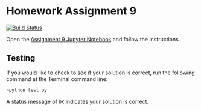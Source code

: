 # Homework Assignment 9

[![Build Status](https://travis-ci.com/PGE383-HPC/assignment9.svg?token=SnMGq692xXXqxzyE6QSj&branch=master)](https://travis-ci.com/PGE383-HPC/assignment9)

Open the [Assignment 9 Jupyter Notebook](assignment9.ipynb) and follow the instructions.

## Testing

If you would like to check to see if your solution is correct, run the following command at the Terminal command line: 

```bash
>python test.py
```

A status  message of `OK` indicates your solution is correct.
